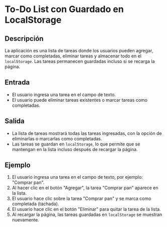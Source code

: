 # To-Do List con Guardado en LocalStorage

## Descripción

La aplicación es una lista de tareas donde los usuarios pueden agregar, marcar como completadas, eliminar tareas y almacenar todo en el `localStorage`. Las tareas permanecen guardadas incluso si se recarga la página.

## Entrada

- El usuario ingresa una tarea en el campo de texto.
- El usuario puede eliminar tareas existentes o marcar tareas como completadas.

## Salida

- La lista de tareas mostrará todas las tareas ingresadas, con la opción de eliminarlas o marcarlas como completadas.
- Las tareas se guardan en `localStorage`, lo que permite que se mantengan en la lista incluso después de recargar la página.

## Ejemplo

1. El usuario ingresa una tarea en el campo de texto, por ejemplo: "Comprar pan".
2. Al hacer clic en el botón "Agregar", la tarea "Comprar pan" aparece en la lista.
3. El usuario hace clic sobre la tarea "Comprar pan" y se marca como completada (tachada).
4. El usuario hace clic en el botón "Eliminar" para quitar la tarea de la lista.
5. Al recargar la página, las tareas guardadas en `localStorage` se muestran nuevamente.

